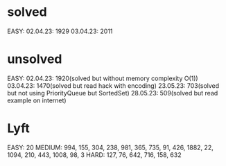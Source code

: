 # solved
EASY: 
02.04.23: 1929
03.04.23: 2011

# unsolved
EASY: 
02.04.23: 1920(solved but without memory complexity O(1))
03.04.23: 1470(solved but read hack with encoding)
23.05.23: 703(solved but not using PriorityQueue but SortedSet)
28.05.23: 509(solved but read example on internet)

# Lyft
EASY:
20
MEDIUM:
994, 155, 304, 238, 981, 365, 735, 91, 426, 1882, 22, 1094, 210, 443, 1008, 98, 3
HARD:
127, 76, 642, 716, 158, 632